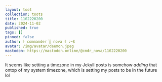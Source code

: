 ```yaml
---
layout: toot
collection: toots
title: 1102220200
date: 2024-11-02
published: true
tags: []
pinned: false
author: ⸸ commander ░ nova ⸸ :~$
avatar: /img/avatar/daemon.jpeg
mastodon: https://mastodon.online/@cmdr_nova/1102220200
---
```


It seems like setting a timezone in my Jekyll posts is somehow _adding_ that ontop of my system timezone, which is setting my posts to be in the future lol
